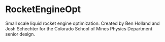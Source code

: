 # RocketEngineOpt
Small scale liquid rocket engine optimization. Created by Ben Holland and Josh Schechter for the Colorado School of Mines Physics Department senior design.
